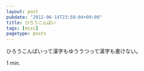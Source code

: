 ```yaml
---
layout: post
pubdate: "2012-06-14T23:58:04+09:00"
title: ひろうこんぱい
tags: [misc]
pagetype: posts
---
```

ひろうこんぱいって漢字もゆううつって漢字も書けない。

1 min.
